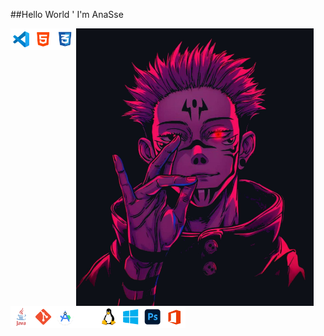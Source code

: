 ##Hello World ' I'm AnaSse



<img align="center" alt="Office" width="380px" src="a.jpg">


<img align="left" alt="Visual Studio Code" width="35px" src="./icons/icon_vscode.png">
<img align="left" alt="HTML5" width="35px" src="./icons/icon_html.png">
<img align="left" alt="CSS3" width="35px" src="./icons/icon_css.png">
<img align="left" alt="CSharp" width="35px" src="./icons/icon_java.png">
<img align="left" alt="Git" width="35px" src="./icons/icon_git.png">
<img align="left" alt="JavaScript" width="35px" src="./icons/icon_android_studio.png">
<img align="left" alt="React" width="35px" src="./icons/icon_terminal.png">
<img align="left" alt="Node.js" width="35px" src="./icons/icon_linux.png">
<img align="left" alt="python" width="35px" src="./icons/icon_windows.png">
<img align="left" alt="PhotoShop" width="35px" src="./icons/icon_ps.png">
<img align="left" alt="Office" width="35px" src="./icons/icon_office.png">




